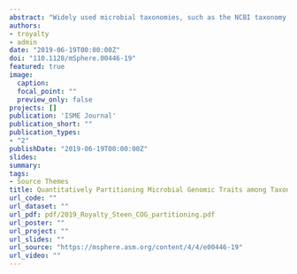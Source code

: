 ```yaml
---
abstract: "Widely used microbial taxonomies, such as the NCBI taxonomy, are based on a combination of sequence homology among conserved genes and historically accepted taxonomies, which were developed based on observable traits such as morphology and physiology. A recently proposed alternative taxonomy database, the Genome Taxonomy Database (GTDB), incorporates only sequence homology of conserved genes and attempts to partition taxonomic ranks such that each rank implies the same amount of evolutionary distance, regardless of its position on the phylogenetic tree. This provides the first opportunity to completely separate taxonomy from traits and therefore to quantify how taxonomic rank corresponds to traits across the microbial tree of life. We quantified the relative abundances of clusters of orthologous group functional categories (COG-FCs) as a proxy for traits within the lineages of 13,735 cultured and uncultured microbial lineages from a custom-curated genome database. On average, 41.4% of the variation in COG-FC relative abundance is explained by taxonomic rank, with domain, phylum, class, order, family, and genus explaining, on average, 3.2%, 14.6%, 4.1%, 9.2%, 4.8%, and 5.5% of the variance, respectively (P < 0.001 for all). To our knowledge, this is the first work to quantify the variance in metabolic potential contributed by individual taxonomic ranks. A qualitative comparison between the COG-FC relative abundances and genus-level phylogenies, generated from published concatenated protein sequence alignments, further supports the idea that metabolic potential is taxonomically coherent at higher taxonomic ranks. The quantitative analyses presented here characterize the integral relationship between diversification of microbial lineages and the metabolisms which they host."
authors:
- troyalty
- admin
date: "2019-06-19T00:00:00Z"
doi: "110.1128/mSphere.00446-19"
featured: true
image:
  caption: 
  focal_point: ""
  preview_only: false
projects: []
publication: 'ISME Journal'
publication_short: ""
publication_types:
- "2"
publishDate: "2019-06-19T00:00:00Z"
slides: 
summary: 
tags:
- Source Themes
title: Quantitatively Partitioning Microbial Genomic Traits among Taxonomic Ranks across the Microbial Tree of Life
url_code: ""
url_dataset: ""
url_pdf: pdf/2019_Royalty_Steen_COG_partitioning.pdf
url_poster: ""
url_project: ""
url_slides: ""
url_source: "https://msphere.asm.org/content/4/4/e00446-19"
url_video: ""
---
```


